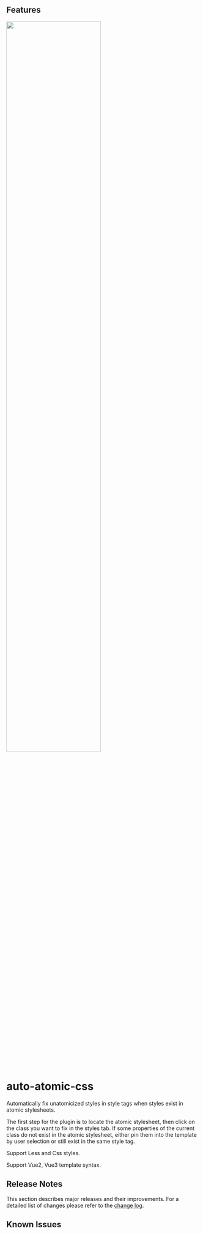 ## Features

<image src="https://p3-juejin.byteimg.com/tos-cn-i-k3u1fbpfcp/8bce24ddf07344aabfd84f72bcb3524e~tplv-k3u1fbpfcp-zoom-1.image" width="70%" />

# auto-atomic-css

Automatically fix unatomicized styles in style tags when styles exist in atomic stylesheets.

The first step for the plugin is to locate the atomic stylesheet, then click on the class you want to fix in the styles tab. If some properties of the current class do not exist in the atomic stylesheet, either pin them into the template by user selection or still exist in the same style tag.

Support Less and Css styles.

Support Vue2, Vue3 template syntax.

## Release Notes

This section describes major releases and their improvements. For a detailed list of changes please refer to the [change log](./CHANGELOG.md).

## Known Issues
